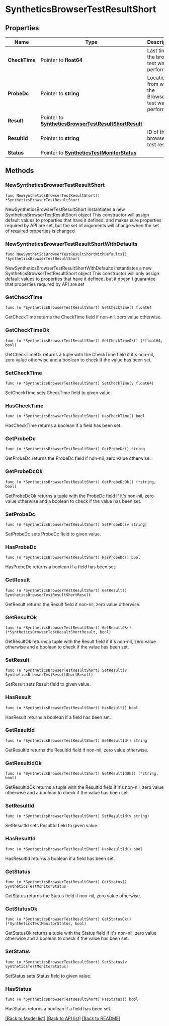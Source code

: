 # SyntheticsBrowserTestResultShort

## Properties

Name | Type | Description | Notes
------------ | ------------- | ------------- | -------------
**CheckTime** | Pointer to **float64** | Last time the browser test was performed. | [optional] 
**ProbeDc** | Pointer to **string** | Location from which the Browser test was performed. | [optional] 
**Result** | Pointer to [**SyntheticsBrowserTestResultShortResult**](SyntheticsBrowserTestResultShort_result.md) |  | [optional] 
**ResultId** | Pointer to **string** | ID of the browser test result. | [optional] 
**Status** | Pointer to [**SyntheticsTestMonitorStatus**](SyntheticsTestMonitorStatus.md) |  | [optional] 

## Methods

### NewSyntheticsBrowserTestResultShort

`func NewSyntheticsBrowserTestResultShort() *SyntheticsBrowserTestResultShort`

NewSyntheticsBrowserTestResultShort instantiates a new SyntheticsBrowserTestResultShort object
This constructor will assign default values to properties that have it defined,
and makes sure properties required by API are set, but the set of arguments
will change when the set of required properties is changed

### NewSyntheticsBrowserTestResultShortWithDefaults

`func NewSyntheticsBrowserTestResultShortWithDefaults() *SyntheticsBrowserTestResultShort`

NewSyntheticsBrowserTestResultShortWithDefaults instantiates a new SyntheticsBrowserTestResultShort object
This constructor will only assign default values to properties that have it defined,
but it doesn't guarantee that properties required by API are set

### GetCheckTime

`func (o *SyntheticsBrowserTestResultShort) GetCheckTime() float64`

GetCheckTime returns the CheckTime field if non-nil, zero value otherwise.

### GetCheckTimeOk

`func (o *SyntheticsBrowserTestResultShort) GetCheckTimeOk() (*float64, bool)`

GetCheckTimeOk returns a tuple with the CheckTime field if it's non-nil, zero value otherwise
and a boolean to check if the value has been set.

### SetCheckTime

`func (o *SyntheticsBrowserTestResultShort) SetCheckTime(v float64)`

SetCheckTime sets CheckTime field to given value.

### HasCheckTime

`func (o *SyntheticsBrowserTestResultShort) HasCheckTime() bool`

HasCheckTime returns a boolean if a field has been set.

### GetProbeDc

`func (o *SyntheticsBrowserTestResultShort) GetProbeDc() string`

GetProbeDc returns the ProbeDc field if non-nil, zero value otherwise.

### GetProbeDcOk

`func (o *SyntheticsBrowserTestResultShort) GetProbeDcOk() (*string, bool)`

GetProbeDcOk returns a tuple with the ProbeDc field if it's non-nil, zero value otherwise
and a boolean to check if the value has been set.

### SetProbeDc

`func (o *SyntheticsBrowserTestResultShort) SetProbeDc(v string)`

SetProbeDc sets ProbeDc field to given value.

### HasProbeDc

`func (o *SyntheticsBrowserTestResultShort) HasProbeDc() bool`

HasProbeDc returns a boolean if a field has been set.

### GetResult

`func (o *SyntheticsBrowserTestResultShort) GetResult() SyntheticsBrowserTestResultShortResult`

GetResult returns the Result field if non-nil, zero value otherwise.

### GetResultOk

`func (o *SyntheticsBrowserTestResultShort) GetResultOk() (*SyntheticsBrowserTestResultShortResult, bool)`

GetResultOk returns a tuple with the Result field if it's non-nil, zero value otherwise
and a boolean to check if the value has been set.

### SetResult

`func (o *SyntheticsBrowserTestResultShort) SetResult(v SyntheticsBrowserTestResultShortResult)`

SetResult sets Result field to given value.

### HasResult

`func (o *SyntheticsBrowserTestResultShort) HasResult() bool`

HasResult returns a boolean if a field has been set.

### GetResultId

`func (o *SyntheticsBrowserTestResultShort) GetResultId() string`

GetResultId returns the ResultId field if non-nil, zero value otherwise.

### GetResultIdOk

`func (o *SyntheticsBrowserTestResultShort) GetResultIdOk() (*string, bool)`

GetResultIdOk returns a tuple with the ResultId field if it's non-nil, zero value otherwise
and a boolean to check if the value has been set.

### SetResultId

`func (o *SyntheticsBrowserTestResultShort) SetResultId(v string)`

SetResultId sets ResultId field to given value.

### HasResultId

`func (o *SyntheticsBrowserTestResultShort) HasResultId() bool`

HasResultId returns a boolean if a field has been set.

### GetStatus

`func (o *SyntheticsBrowserTestResultShort) GetStatus() SyntheticsTestMonitorStatus`

GetStatus returns the Status field if non-nil, zero value otherwise.

### GetStatusOk

`func (o *SyntheticsBrowserTestResultShort) GetStatusOk() (*SyntheticsTestMonitorStatus, bool)`

GetStatusOk returns a tuple with the Status field if it's non-nil, zero value otherwise
and a boolean to check if the value has been set.

### SetStatus

`func (o *SyntheticsBrowserTestResultShort) SetStatus(v SyntheticsTestMonitorStatus)`

SetStatus sets Status field to given value.

### HasStatus

`func (o *SyntheticsBrowserTestResultShort) HasStatus() bool`

HasStatus returns a boolean if a field has been set.


[[Back to Model list]](../README.md#documentation-for-models) [[Back to API list]](../README.md#documentation-for-api-endpoints) [[Back to README]](../README.md)


